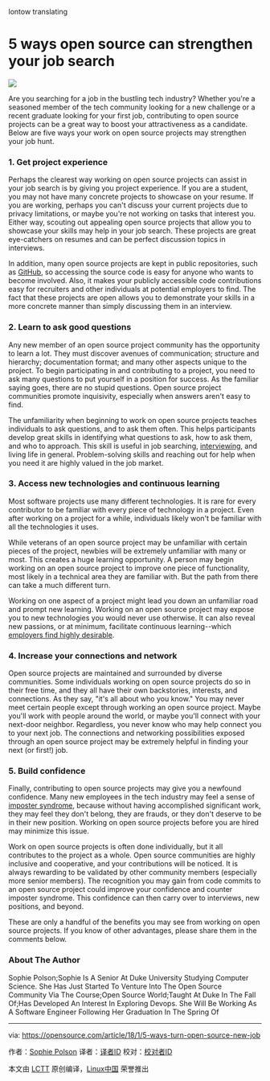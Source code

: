 lontow translating

5 ways open source can strengthen your job search
======
![](https://opensource.com/sites/default/files/styles/image-full-size/public/lead-images/resume_career_document_general.png?itok=JEaFL2XI)

Are you searching for a job in the bustling tech industry? Whether you're a seasoned member of the tech community looking for a new challenge or a recent graduate looking for your first job, contributing to open source projects can be a great way to boost your attractiveness as a candidate. Below are five ways your work on open source projects may strengthen your job hunt.

### 1. Get project experience

Perhaps the clearest way working on open source projects can assist in your job search is by giving you project experience. If you are a student, you may not have many concrete projects to showcase on your resume. If you are working, perhaps you can't discuss your current projects due to privacy limitations, or maybe you're not working on tasks that interest you. Either way, scouting out appealing open source projects that allow you to showcase your skills may help in your job search. These projects are great eye-catchers on resumes and can be perfect discussion topics in interviews.

In addition, many open source projects are kept in public repositories, such as [GitHub][1], so accessing the source code is easy for anyone who wants to become involved. Also, it makes your publicly accessible code contributions easy for recruiters and other individuals at potential employers to find. The fact that these projects are open allows you to demonstrate your skills in a more concrete manner than simply discussing them in an interview.

### 2. Learn to ask good questions

Any new member of an open source project community has the opportunity to learn a lot. They must discover avenues of communication; structure and hierarchy; documentation format; and many other aspects unique to the project. To begin participating in and contributing to a project, you need to ask many questions to put yourself in a position for success. As the familiar saying goes, there are no stupid questions. Open source project communities promote inquisivity, especially when answers aren't easy to find.

The unfamiliarity when beginning to work on open source projects teaches individuals to ask questions, and to ask them often. This helps participants develop great skills in identifying what questions to ask, how to ask them, and who to approach. This skill is useful in job searching, [interviewing][2], and living life in general. Problem-solving skills and reaching out for help when you need it are highly valued in the job market.

### 3. Access new technologies and continuous learning

Most software projects use many different technologies. It is rare for every contributor to be familiar with every piece of technology in a project. Even after working on a project for a while, individuals likely won't be familiar with all the technologies it uses.

While veterans of an open source project may be unfamiliar with certain pieces of the project, newbies will be extremely unfamiliar with many or most. This creates a huge learning opportunity. A person may begin working on an open source project to improve one piece of functionality, most likely in a technical area they are familiar with. But the path from there can take a much different turn.

Working on one aspect of a project might lead you down an unfamiliar road and prompt new learning. Working on an open source project may expose you to new technologies you would never use otherwise. It can also reveal new passions, or at minimum, facilitate continuous learning--which [employers find highly desirable][3].

### 4. Increase your connections and network

Open source projects are maintained and surrounded by diverse communities. Some individuals working on open source projects do so in their free time, and they all have their own backstories, interests, and connections. As they say, "it's all about who you know." You may never meet certain people except through working an open source project. Maybe you'll work with people around the world, or maybe you'll connect with your next-door neighbor. Regardless, you never know who may help connect you to your next job. The connections and networking possibilities exposed through an open source project may be extremely helpful in finding your next (or first!) job.

### 5. Build confidence

Finally, contributing to open source projects may give you a newfound confidence. Many new employees in the tech industry may feel a sense of [imposter syndrome][4], because without having accomplished significant work, they may feel they don't belong, they are frauds, or they don't deserve to be in their new position. Working on open source projects before you are hired may minimize this issue.

Work on open source projects is often done individually, but it all contributes to the project as a whole. Open source communities are highly inclusive and cooperative, and your contributions will be noticed. It is always rewarding to be validated by other community members (especially more senior members). The recognition you may gain from code commits to an open source project could improve your confidence and counter imposter syndrome. This confidence can then carry over to interviews, new positions, and beyond.

These are only a handful of the benefits you may see from working on open source projects. If you know of other advantages, please share them in the comments below.
### About The Author
Sophie Polson;Sophie Is A Senior At Duke University Studying Computer Science. She Has Just Started To Venture Into The Open Source Community Via The Course;Open Source World;Taught At Duke In The Fall Of;Has Developed An Interest In Exploring Devops. She Will Be Working As A Software Engineer Following Her Graduation In The Spring Of

--------------------------------------------------------------------------------

via: https://opensource.com/article/18/1/5-ways-turn-open-source-new-job

作者：[Sophie Polson][a]
译者：[译者ID](https://github.com/译者ID)
校对：[校对者ID](https://github.com/校对者ID)

本文由 [LCTT](https://github.com/LCTT/TranslateProject) 原创编译，[Linux中国](https://linux.cn/) 荣誉推出

[a]:https://opensource.com/users/sophiepolson
[1]:https://github.com/dbaldwin/DronePan
[2]:https://www.thebalance.com/why-you-should-ask-questions-in-a-job-interview-1669548
[3]:https://www.computerworld.com/article/3177442/it-careers/lifelong-learning-is-no-longer-optional.html
[4]:https://en.wikipedia.org/wiki/Impostor_syndrome

